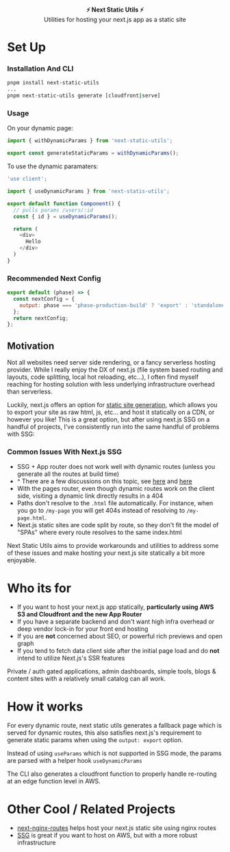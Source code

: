 <p align="center">
  <b>
    ⚡️ Next Static Utils ⚡️
  </b>
  <br/>
  Utilities for hosting your next.js app as a static site
</p>

# Set Up

### Installation And CLI

```bash
pnpm install next-static-utils
...
pnpm next-static-utils generate [cloudfront|serve]
```

### Usage

On your dynamic page:

```javascript
import { withDynamicParams } from 'next-static-utils';

export const generateStaticParams = withDynamicParams();
```

To use the dynamic paramaters:

```javascript
'use client';

import { useDynamicParams } from 'next-statis-utils';

export default function Component() {
  // pulls params /users/:id
  const { id } = useDynamicParams();

  return (
    <div>
      Hello
    </div>
  )
}
```

### Recommended Next Config

```javascript
export default (phase) => {
  const nextConfig = {
    output: phase === 'phase-production-build' ? 'export' : 'standalone',
  };
  return nextConfig;
};
```

## Motivation

Not all websites need server side rendering, or a fancy serverless hosting provider. While I really enjoy the DX of next.js (file system based routing and layouts, code splitting, local hot reloading, etc...), I often find myself reaching for hosting solution with less underlying infrastructure overhead than serverless.

Luckily, next.js offers an option for [static site generation](https://nextjs.org/docs/pages/building-your-application/rendering/static-site-generation), which allows you to export your site as raw html, js, etc... and host it statically on a CDN, or however you like! This is a great option, but after using next.js SSG on a handful of projects, I've consistently run into the same handful of problems with SSG:

### Common Issues With Next.js SSG

- SSG + App router does not work well with dynamic routes (unless you generate all the routes at build time)
- ^ There are a few discussions on this topic, see [here](https://github.com/vercel/next.js/discussions/64660#discussioncomment-9667981) and [here](https://github.com/vercel/next.js/discussions/55393#discussioncomment-9668219)
- With the pages router, even though dynamic routes work on the client side, visiting a dynamic link directly results in a 404
- Paths don't resolve to the `.html` file automatically. For instance, when you go to `/my-page` you will get 404s instead of resolving to `/my-page.html`.
- Next.js static sites are code split by route, so they don't fit the model of "SPAs" where every route resolves to the same index.html

Next Static Utils aims to provide workarounds and utilities to address some of these issues and make hosting your next.js site statically a bit more enjoyable.

# Who its for

- If you want to host your next.js app statically, **particularly using AWS S3 and Cloudfront and the new App Router**
- If you have a separate backend and don't want high infra overhead or deep vendor lock-in for your front end hosting
- If you are **not** concerned about SEO, or powerful rich previews and open graph
- If you tend to fetch data client side after the initial page load and do **not** intend to utilize Next.js's SSR features

Private / auth gated applications, admin dashboards, simple tools, blogs & content sites with a relatively small catalog can all work.

# How it works

For every dynamic route, next static utils generates a fallback page which is served for dynamic routes, this also satisfies next.js's requirement to generate static params when using the `output: export` option.

Instead of using `useParams` which is not supported in SSG mode, the params are parsed with a helper hook `useDynamicParams`

The CLI also generates a cloudfront function to properly handle re-routing at an edge function level in AWS.

# Other Cool / Related Projects

- [next-nginx-routes](https://github.com/geops/next-nginx-routes) helps host your next.js static site using nginx routes
- [SSG](https://ssg.dev) is great if you want to host on AWS, but with a more robust infrastructure



### 